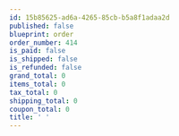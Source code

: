 ```yaml
---
id: 15b85625-ad6a-4265-85cb-b5a8f1adaa2d
published: false
blueprint: order
order_number: 414
is_paid: false
is_shipped: false
is_refunded: false
grand_total: 0
items_total: 0
tax_total: 0
shipping_total: 0
coupon_total: 0
title: ' '
---
```

